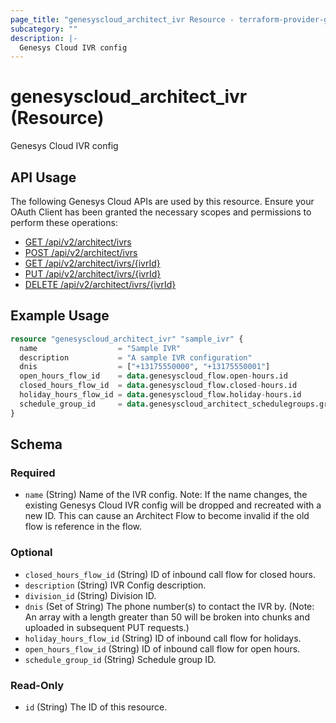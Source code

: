 ```yaml
---
page_title: "genesyscloud_architect_ivr Resource - terraform-provider-genesyscloud"
subcategory: ""
description: |-
  Genesys Cloud IVR config
---
```

# genesyscloud_architect_ivr (Resource)

Genesys Cloud IVR config

## API Usage
The following Genesys Cloud APIs are used by this resource. Ensure your OAuth Client has been granted the necessary scopes and permissions to perform these operations:

* [GET /api/v2/architect/ivrs](https://developer.genesys.cloud/api/rest/v2/architect/#get-api-v2-architect-ivrs)
* [POST /api/v2/architect/ivrs](https://developer.genesys.cloud/api/rest/v2/architect/#post-api-v2-architect-ivrs)
* [GET /api/v2/architect/ivrs/{ivrId}](https://developer.genesys.cloud/api/rest/v2/architect/#get-api-v2-architect-ivrs--ivrId-)
* [PUT /api/v2/architect/ivrs/{ivrId}](https://developer.genesys.cloud/api/rest/v2/architect/#put-api-v2-architect-ivrs--ivrId-)
* [DELETE /api/v2/architect/ivrs/{ivrId}](https://developer.genesys.cloud/api/rest/v2/architect/#delete-api-v2-architect-ivrs--ivrId-)


## Example Usage

```terraform
resource "genesyscloud_architect_ivr" "sample_ivr" {
  name                  = "Sample IVR"
  description           = "A sample IVR configuration"
  dnis                  = ["+13175550000", "+13175550001"]
  open_hours_flow_id    = data.genesyscloud_flow.open-hours.id
  closed_hours_flow_id  = data.genesyscloud_flow.closed-hours.id
  holiday_hours_flow_id = data.genesyscloud_flow.holiday-hours.id
  schedule_group_id     = data.genesyscloud_architect_schedulegroups.group.id
}
```

<!-- schema generated by tfplugindocs -->
## Schema

### Required

- `name` (String) Name of the IVR config. Note: If the name changes, the existing Genesys Cloud IVR config will be dropped and recreated with a new ID. This can cause an Architect Flow to become invalid if the old flow is reference in the flow.

### Optional

- `closed_hours_flow_id` (String) ID of inbound call flow for closed hours.
- `description` (String) IVR Config description.
- `division_id` (String) Division ID.
- `dnis` (Set of String) The phone number(s) to contact the IVR by. (Note: An array with a length greater than 50 will be broken into chunks and uploaded in subsequent PUT requests.)
- `holiday_hours_flow_id` (String) ID of inbound call flow for holidays.
- `open_hours_flow_id` (String) ID of inbound call flow for open hours.
- `schedule_group_id` (String) Schedule group ID.

### Read-Only

- `id` (String) The ID of this resource.

